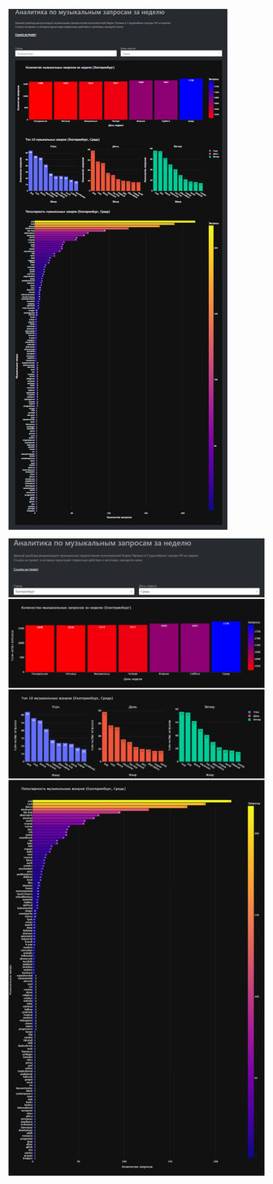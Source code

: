 ![](https://github.com/Goosolio/Portfolio/blob/main/Project%207/dashboard/dash1.png) 

![](https://github.com/Goosolio/Portfolio/blob/main/Project%207/dashboard/dash2.png) 
![](https://github.com/Goosolio/Portfolio/blob/main/Project%207/dashboard/dash3.png) 
![](https://github.com/Goosolio/Portfolio/blob/main/Project%207/dashboard/dash4.png)
![](https://github.com/Goosolio/Portfolio/blob/main/Project%207/dashboard/dash5.png)

